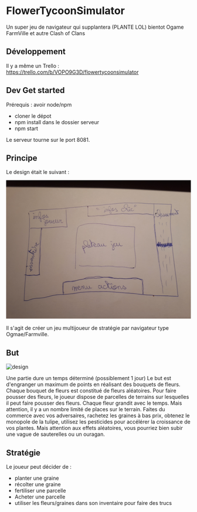 # FlowerTycoonSimulator
Un super jeu de navigateur qui supplantera (PLANTE LOL) bientot Ogame FarmVille et autre Clash of Clans

## Développement

Il y a même un Trello : https://trello.com/b/VOPO9G3D/flowertycoonsimulator

## Dev Get started

Prérequis : avoir node/npm

 - cloner le dépot
 - npm install dans le dossier serveur
 - npm start 

 Le serveur tourne sur le port 8081.

## Principe

Le design était le suivant :

![design](design/design.jpg)

Il s'agit de créer un jeu multijoueur de stratégie par navigateur type Ogmae/Farmville.

## But 

![design](design/preview.jpg)

Une partie dure un temps déterminé (possiblement 1 jour)
Le but est d'engranger un maximum de points en réalisant des bouquets de fleurs.
Chaque bouquet de fleurs est constitué de fleurs aléatoires.
Pour faire pousser des fleurs, le joueur dispose de parcelles de terrains sur lesquelles il peut faire pousser des fleurs. Chaque fleur grandit avec le temps.
Mais attention, il y a un nombre limité de places sur le terrain.
Faites du commerce avec vos adversaires, rachetez les graines à bas prix, obtenez le monopole de la tulipe, utilisez les pesticides pour accélérer la croissance de vos plantes. Mais attention aux effets aléatoires, vous pourriez bien subir une vague de sauterelles ou un ouragan.

## Stratégie

Le joueur peut décider de :

 - planter une graine
 - récolter une graine
 - fertiliser une parcelle 
 - Acheter une parcelle
 - utiliser les fleurs/graines dans son inventaire pour faire des trucs




